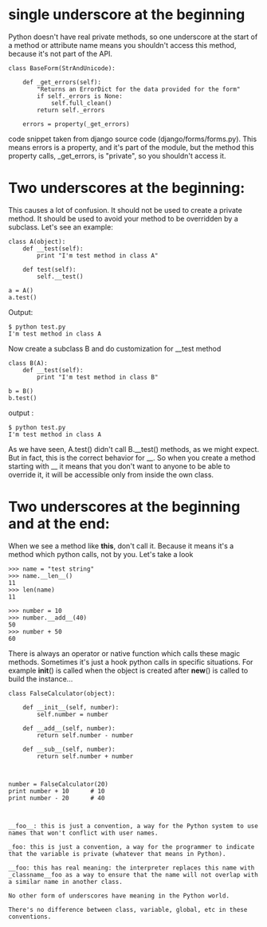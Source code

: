 
# single underscore at the beginning 

Python doesn't have real private methods, so one underscore at the start of a method or attribute name means you shouldn't access this method, because it's not part of the API.

    class BaseForm(StrAndUnicode):
    
        def _get_errors(self):
            "Returns an ErrorDict for the data provided for the form"
            if self._errors is None:
                self.full_clean()
            return self._errors
    
        errors = property(_get_errors)
        
code snippet taken from django source code (django/forms/forms.py). This means errors is a property, and it's part of the module, but the method this property calls, _get_errors, is "private", so you shouldn't access it.

# Two underscores at the beginning:

This causes a lot of confusion. It should not be used to create a private method. It should be used to avoid your method to be overridden by a subclass. Let's see an example:

    class A(object):
        def __test(self):
            print "I'm test method in class A"
    
        def test(self):
            self.__test()
    
    a = A()
    a.test()

Output: 

    $ python test.py
    I'm test method in class A

Now create a subclass B and do customization for __test method

    class B(A):
        def __test(self):
            print "I'm test method in class B"
    
    b = B()
    b.test()


output :

    $ python test.py
    I'm test method in class A

As we have seen, A.test() didn't call B.__test() methods, as we might expect. But in fact, this is the correct behavior for __. So when you create a method starting with __ it means that you don't want to anyone to be able to override it, it will be accessible only from inside the own class.

# Two underscores at the beginning and at the end:

When we see a method like __this__, don't call it. Because it means it's a method which python calls, not by you. Let's take a look

    >>> name = "test string"
    >>> name.__len__()
    11
    >>> len(name)
    11
    
    >>> number = 10
    >>> number.__add__(40)
    50
    >>> number + 50
    60

There is always an operator or native function which calls these magic methods. Sometimes it's just a hook python calls in specific situations. For example __init__() is called when the object is created after __new__() is called to build the instance...

    class FalseCalculator(object):
    
        def __init__(self, number):
            self.number = number
    
        def __add__(self, number):
            return self.number - number
    
        def __sub__(self, number):
            return self.number + number
    
    
    
    number = FalseCalculator(20)
    print number + 10      # 10
    print number - 20      # 40



    __foo__: this is just a convention, a way for the Python system to use names that won't conflict with user names.
    
    _foo: this is just a convention, a way for the programmer to indicate that the variable is private (whatever that means in Python).
    
    __foo: this has real meaning: the interpreter replaces this name with _classname__foo as a way to ensure that the name will not overlap with a similar name in another class.
    
    No other form of underscores have meaning in the Python world.
    
    There's no difference between class, variable, global, etc in these conventions.







